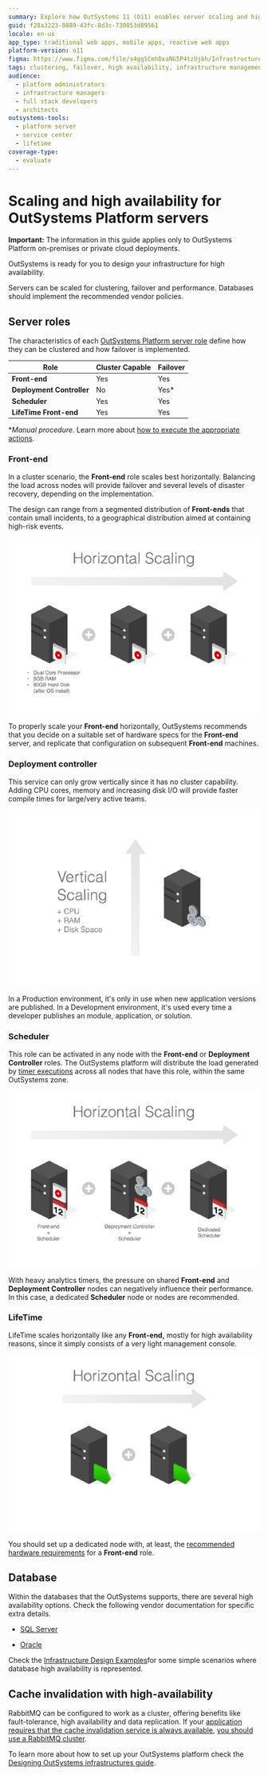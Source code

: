 ```yaml
---
summary: Explore how OutSystems 11 (O11) enables server scaling and high availability for enhanced clustering and failover capabilities.
guid: f28a3223-0889-43fc-8d3c-730053d89561
locale: en-us
app_type: traditional web apps, mobile apps, reactive web apps
platform-version: o11
figma: https://www.figma.com/file/s4ggSCmhDxaNG5P4tzUjbh/Infrastructure-Management?type=design&node-id=101%3A242&mode=design&t=NaxT2dSeMuD9zH0S-1
tags: clustering, failover, high availability, infrastructure management, scaling
audience:
  - platform administrators
  - infrastructure managers
  - full stack developers
  - architects
outsystems-tools:
  - platform server
  - service center
  - lifetime
coverage-type:
  - evaluate
---
```


# Scaling and high availability for OutSystems Platform servers

<div class="info" markdown="1">

**Important:** The information in this guide applies only to OutSystems Platform on-premises or private cloud deployments.

</div>

OutSystems is ready for you to design your infrastructure for high availability.

Servers can be scaled for clustering, failover and performance. Databases should implement the recommended vendor policies.

## Server roles

The characteristics of each [OutSystems Platform server role](server-roles.md) define how they can be clustered and how failover is implemented.

| **Role**                  | **Cluster Capable** | **Failover** |
|---------------------------|---------------------|--------------|
| **Front-end**             | Yes                 | Yes          |
| **Deployment Controller** | No                  | Yes*         |
| **Scheduler**             | Yes                 | Yes          |
| **LifeTime Front-end**    | Yes                 | Yes          |

**Manual procedure*. Learn more about [how to execute the appropriate actions](https://success.outsystems.com/support/enterprise_customers/maintenance_and_operations/outsystems_platform_server_failover_procedures/).

### Front-end

In a cluster scenario, the **Front-end** role scales best horizontally. Balancing the load across nodes will provide failover and several levels of disaster recovery, depending on the implementation.

The design can range from a segmented distribution of **Front-ends** that contain small incidents, to a geographical distribution aimed at containing high-risk events.

![Illustration of horizontal scaling showing three servers with dual-core processors, 8GB RAM, and 80GB hard disks.](images/scaling-ha-servers_0.png "Horizontal Scaling for Front-end Servers")

To properly scale your **Front-end** horizontally, OutSystems recommends that you decide on a suitable set of hardware specs for the **Front-end** server, and replicate that configuration on subsequent **Front-end** machines.

### Deployment controller

This service can only grow vertically since it has no cluster capability. Adding CPU cores, memory and increasing disk I/O will provide faster compile times for large/very active teams.

![Graphic representing vertical scaling with a single server and increased CPU, RAM, and disk space.](images/scaling-ha-servers_1.png "Vertical Scaling for Deployment Controller")

In a Production environment, it's only in use when new application versions are published. In a Development environment, it's used every time a developer publishes an module, application, or solution.

### Scheduler

This role can be activated in any node with the **Front-end** or **Deployment Controller** roles. The OutSystems platform will distribute the load generated by [timer executions](https://success.outsystems.com/documentation/11/developing_an_application/use_timers/) across all nodes that have this role, within the same OutSystems zone.

![Diagram showing horizontal scaling with three servers: a front-end with scheduler, a deployment controller with scheduler, and a dedicated scheduler.](images/scaling-ha-servers_2.png "Horizontal Scaling with Scheduler Role")

With heavy analytics timers, the pressure on shared **Front-end** and **Deployment Controller** nodes can negatively influence their performance. In this case, a dedicated **Scheduler** node or nodes are recommended.

### LifeTime

LifeTime scales horizontally like any **Front-end,** mostly for high availability reasons, since it simply consists of a very light management console.

![Image depicting horizontal scaling for LifeTime front-end with two servers adding up for high availability.](images/scaling-ha-servers_3.png "Horizontal Scaling for LifeTime Front-end")

You should set up a dedicated node with, at least, the [recommended hardware requirements](sizing-platform.md) for a **Front-end** role.

## Database

Within the databases that the OutSystems supports, there are several high availability options. Check the following vendor documentation for specific extra details.

* [SQL Server](https://msdn.microsoft.com/en-us/ms190202.aspx)

* [Oracle](https://docs.oracle.com/en/database/oracle/oracle-database/19/high-availability.html)

Check the [Infrastructure Design Examples](infra-design-examples.md)for some simple scenarios where database high availability is represented.

## Cache invalidation with high-availability

RabbitMQ can be configured to work as a cluster, offering benefits like fault-tolerance, high availability and data replication. If your [application requires that the cache invalidation service is always available](https://success.outsystems.com/documentation/11/setup_and_maintain_your_outsystems_infrastructure/setting_up_outsystems/cache_invalidation_in_outsystems_11/#when-ha), [you should use a RabbitMQ cluster](https://success.outsystems.com/documentation/11/setup_and_maintain_your_outsystems_infrastructure/setting_up_outsystems/possible_setups_for_an_outsystems_infrastructure/high_availability_and_scalability_strategies/).


To learn more about how to set up your OutSystems platform check the [Designing OutSystems infrastructures guide](designing-infrastructures.md).


